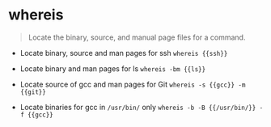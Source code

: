 # whereis
> Locate the binary, source, and manual page files for a command.

- Locate binary, source and man pages for ssh
`whereis {{ssh}}`

- Locate binary and man pages for ls
`whereis -bm {{ls}}`

- Locate source of gcc and man pages for Git
`whereis -s {{gcc}} -m {{git}}`

- Locate binaries for gcc in `/usr/bin/` only
`whereis -b -B {{/usr/bin/}} -f {{gcc}}`
